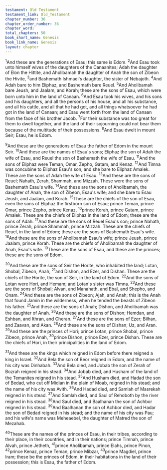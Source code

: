 ```yaml
---
testament: Old Testament
testament_link: Old_Testament
chapter_number: 36
chapter_order_number: 36
chapter_word: 
total_chapters: 50
book_short_name: Genesis
book_link_name: Genesis
layout: chapter
---
```


<sup>1</sup>And these are the generations of Esau; this same is Edom. <sup>2</sup>And Esau took unto himself wives of the daughters of the Canaanites; Adah the daughter of Elon the Hittite, and Aholibamah the daughter of Anah the son of Zibeon the Hivite, <sup>3</sup>and Bashemath Ishmael's daughter, the sister of Nebajoth. <sup>4</sup>And Adah bare to him Eliphaz, and Bashemath bare Reuel. <sup>5</sup>And Aholibamah bare Jeush, and Jaalam, and Korah; these are the sons of Esau, which were born unto him in the land of Canaan. <sup>6</sup>And Esau took his wives, and his sons and his daughters, and all the persons of his house, and all his substance, and all his cattle, and all that he had got, and all things whatsoever he had got in the land of Canaan; and Esau went forth from the land of Canaan from the face of his brother Jacob. <sup>7</sup>For their substance was too great for them to dwell together, and the land of their sojourning could not bear them because of the multitude of their possessions. <sup>8</sup>And Esau dwelt in mount Seir; Esau, he is Edom.

<sup>9</sup>And these are the generations of Esau the father of Edom in the mount Seir. <sup>10</sup>And these are the names of Esau's sons; Eliphaz the son of Adah the wife of Esau, and Reuel the son of Bashemath the wife of Esau. <sup>11</sup>And the sons of Eliphaz were Teman, Omar, Zepho, Gatam, and Kenaz. <sup>12</sup>And Timna was concubine to Eliphaz Esau's son, and she bare to Eliphaz Amalek. These are the sons of Adah the wife of Esau. <sup>13</sup>And these are the sons of Reuel; Nahath, Zerah, Shammah, and Mizzah. These were the sons of Bashemath Esau's wife. <sup>14</sup>And these are the sons of Aholibamah, the daughter of Anah, the son of Zibeon, Esau's wife; and she bare to Esau Jeush, and Jaalam, and Korah. <sup>15</sup>These are the chiefs of the son of Esau, even the sons of Eliphaz the firstborn son of Esau; prince Teman, prince Omar, prince Zepho, prince Kenaz, <sup>16</sup>prince Korah, prince Gatam, prince Amalek. These are the chiefs of Eliphaz in the land of Edom; these are the sons of Adah. <sup>17</sup>And these are the sons of Reuel Esau's son; prince Nahath, prince Zerah, prince Shammah, prince Mizzah. These are the chiefs of Reuel, in the land of Edom; these are the sons of Bashemath Esau's wife. <sup>18</sup>And these are the sons of Aholibamah Esau's wife; prince Jeush, prince Jaalam, prince Korah. These are the chiefs of Aholibamah the daughter of Anah, Esau's wife. <sup>19</sup>These are the sons of Esau, and these are the princes; these are the sons of Edom. 

<sup>20</sup>And these are the sons of Seir the Horite, who inhabited the land; Lotan, Shobal, Zibeon, Anah, <sup>21</sup>and Dishon, and Ezer, and Dishan. These are the chiefs of the Horite, the son of Seir, in the land of Edom. <sup>22</sup>And the sons of Lotan were Hori, and Hemam; and Lotan's sister was Timna. <sup>23</sup>And these are the sons of Shobal; Alvan, and Manahath, and Ebal, and Shepho, and Onam. <sup>24</sup>And these are the sons of Zibeon; Ajah, and Anah; this is the Anah that found Jamin in the wilderness, when he tended the beasts of Zibeon his father. <sup>25</sup>And these are the sons of Anah; Dishon, and Aholibamah was the daughter of Anah. <sup>26</sup>And these are the sons of Dishon; Hemdan, and Eshban, and Ithran, and Cheran. <sup>27</sup>And these are the sons of Ezer; Bilhan, and Zaavan, and Akan. <sup>28</sup>And these are the sons of Dishan; Uz, and Aran. <sup>29</sup>And these are the princes of Hori; prince Lotan, prince Shobal, prince Zibeon, prince Anah, <sup>30</sup>prince Dishon, prince Ezer, prince Dishan. These are the chiefs of Hori, in their principalities in the land of Edom. 

<sup>31</sup>And these are the kings which reigned in Edom before there reigned a king in Israel. <sup>32</sup>And Bela the son of Beor reigned in Edom, and the name of his city was Dinhabah. <sup>33</sup>And Bela died, and Jobab the son of Zerah of Bozrah reigned in his stead. <sup>34</sup>And Jobab died, and Husham of the land of the Temanites reigned in his stead. <sup>35</sup>And Husham died, and Hadad the son of Bedad, who cut off Midian in the plain of Moab, reigned in his stead; and the name of his city was Avith. <sup>36</sup>And Hadad died, and Samlah of Masrekah reigned in his stead. <sup>37</sup>And Samlah died, and Saul of Rehoboth by the river reigned in his stead. <sup>38</sup>And Saul died, and Baal­hanan the son of Achbor reigned in his stead. <sup>39</sup>And Baal­hanan the son of Achbor died, and Hadar the son of Bedad reigned in his stead; and the name of his city was Pau; and his wife's name was Meheaebel, the daughter of Matred the son of Mezahab.

<sup>40</sup>These are the names of the princes of Esau, in their tribes, according to their place, in their countries, and in their nations; prince Timnah, prince Alvah, prince Jetheth, <sup>41</sup>prince  Aholibamah,  prince  Elahs,  prince  Pinon, <sup>42</sup>prince  Kenaz,  prince Teman, prince Mibzar, <sup>43</sup>prince Magdiel, prince Iram; these be the princes of Edom, in their habitations in the land of their possession; this is Esau, the father of Edom.
